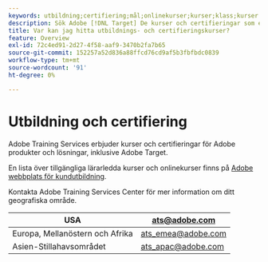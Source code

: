```yaml
---
keywords: utbildning;certifiering;mål;onlinekurser;kurser;klass;kurser
description: Sök Adobe [!DNL Target] De kurser och certifieringar som erbjuds av Adobe Training Services.
title: Var kan jag hitta utbildnings- och certifieringskurser?
feature: Overview
exl-id: 72c4ed91-2d27-4f58-aaf9-3470b2fa7b65
source-git-commit: 152257a52d836a88ffcd76cd9af5b3fbfbdc0839
workflow-type: tm+mt
source-wordcount: '91'
ht-degree: 0%

---
```


# Utbildning och certifiering

Adobe Training Services erbjuder kurser och certifieringar för Adobe produkter och lösningar, inklusive Adobe Target.

En lista över tillgängliga lärarledda kurser och onlinekurser finns på [Adobe webbplats för kundutbildning](https://training.adobe.com/training/courses.html#solution=adobeTarget).

Kontakta Adobe Training Services Center för mer information om ditt geografiska område.

| USA | [ats@adobe.com](mailto:ats@adobe.com) |
|---|---|
| Europa, Mellanöstern och Afrika | [ats_emea@adobe.com](mailto:ats_emea@adobe.com) |
| Asien-Stillahavsområdet | [ats_apac@adobe.com](mailto:ats_apac@adobe.com) |
